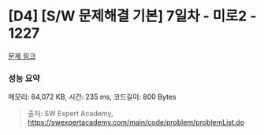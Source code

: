 # [D4] [S/W 문제해결 기본] 7일차 - 미로2 - 1227 

[문제 링크](https://swexpertacademy.com/main/code/problem/problemDetail.do?contestProbId=AV14wL9KAGkCFAYD) 

### 성능 요약

메모리: 64,072 KB, 시간: 235 ms, 코드길이: 800 Bytes



> 출처: SW Expert Academy, https://swexpertacademy.com/main/code/problem/problemList.do